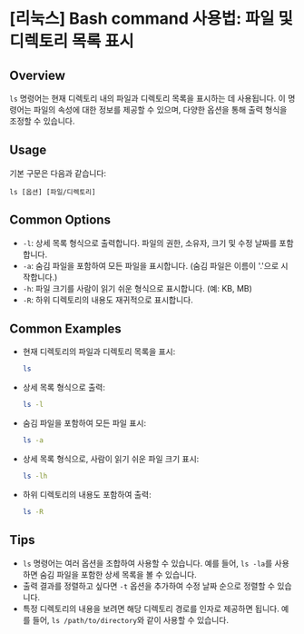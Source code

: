 # [리눅스] Bash command 사용법: 파일 및 디렉토리 목록 표시

## Overview
`ls` 명령어는 현재 디렉토리 내의 파일과 디렉토리 목록을 표시하는 데 사용됩니다. 이 명령어는 파일의 속성에 대한 정보를 제공할 수 있으며, 다양한 옵션을 통해 출력 형식을 조정할 수 있습니다.

## Usage
기본 구문은 다음과 같습니다:
```
ls [옵션] [파일/디렉토리]
```

## Common Options
- `-l`: 상세 목록 형식으로 출력합니다. 파일의 권한, 소유자, 크기 및 수정 날짜를 포함합니다.
- `-a`: 숨김 파일을 포함하여 모든 파일을 표시합니다. (숨김 파일은 이름이 '.'으로 시작합니다.)
- `-h`: 파일 크기를 사람이 읽기 쉬운 형식으로 표시합니다. (예: KB, MB)
- `-R`: 하위 디렉토리의 내용도 재귀적으로 표시합니다.

## Common Examples
- 현재 디렉토리의 파일과 디렉토리 목록을 표시:
  ```bash
  ls
  ```

- 상세 목록 형식으로 출력:
  ```bash
  ls -l
  ```

- 숨김 파일을 포함하여 모든 파일 표시:
  ```bash
  ls -a
  ```

- 상세 목록 형식으로, 사람이 읽기 쉬운 파일 크기 표시:
  ```bash
  ls -lh
  ```

- 하위 디렉토리의 내용도 포함하여 출력:
  ```bash
  ls -R
  ```

## Tips
- `ls` 명령어는 여러 옵션을 조합하여 사용할 수 있습니다. 예를 들어, `ls -la`를 사용하면 숨김 파일을 포함한 상세 목록을 볼 수 있습니다.
- 출력 결과를 정렬하고 싶다면 `-t` 옵션을 추가하여 수정 날짜 순으로 정렬할 수 있습니다.
- 특정 디렉토리의 내용을 보려면 해당 디렉토리 경로를 인자로 제공하면 됩니다. 예를 들어, `ls /path/to/directory`와 같이 사용할 수 있습니다.